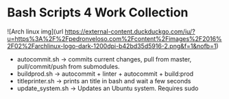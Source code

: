 # Bash Scripts 4 Work Collection

![Arch linux img](url https://external-content.duckduckgo.com/iu/?u=https%3A%2F%2Fpedronveloso.com%2Fcontent%2Fimages%2F2016%2F02%2Farchlinux-logo-dark-1200dpi-b42bd35d5916-2.png&f=1&nofb=1)

- autocommit.sh <param> -> commits current changes, pull from master, pull/commit/push from submodules.
- buildprod.sh -> autocommit + linter + autocommit + build:prod
- titleprinter.sh <text> <wait-seconds> -> prints an title in bash and wait a few seconds
- update_system.sh -> Updates an Ubuntu system. Requires sudo
